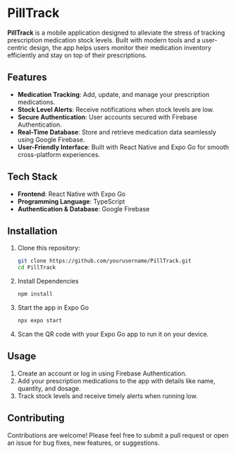 # PillTrack  

**PillTrack** is a mobile application designed to alleviate the stress of tracking prescription medication stock levels. Built with modern tools and a user-centric design, the app helps users monitor their medication inventory efficiently and stay on top of their prescriptions.  

## Features  
- **Medication Tracking**: Add, update, and manage your prescription medications.  
- **Stock Level Alerts**: Receive notifications when stock levels are low.  
- **Secure Authentication**: User accounts secured with Firebase Authentication.  
- **Real-Time Database**: Store and retrieve medication data seamlessly using Google Firebase.  
- **User-Friendly Interface**: Built with React Native and Expo Go for smooth cross-platform experiences.  

## Tech Stack  
- **Frontend**: React Native with Expo Go  
- **Programming Language**: TypeScript  
- **Authentication & Database**: Google Firebase  

## Installation  
1. Clone this repository:  
   ```bash  
   git clone https://github.com/yourusername/PillTrack.git  
   cd PillTrack  

2. Install Dependencies
   ```bash
   npm install

3. Start the app in Expo Go
   ```bash
   npx expo start

4. Scan the QR code with your Expo Go app to run it on your device.

## Usage
1. Create an account or log in using Firebase Authentication.
2. Add your prescription medications to the app with details like name, quantity, and dosage.
3. Track stock levels and receive timely alerts when running low.

   
## Contributing
Contributions are welcome! Please feel free to submit a pull request or open an issue for bug fixes, new features, or suggestions.
